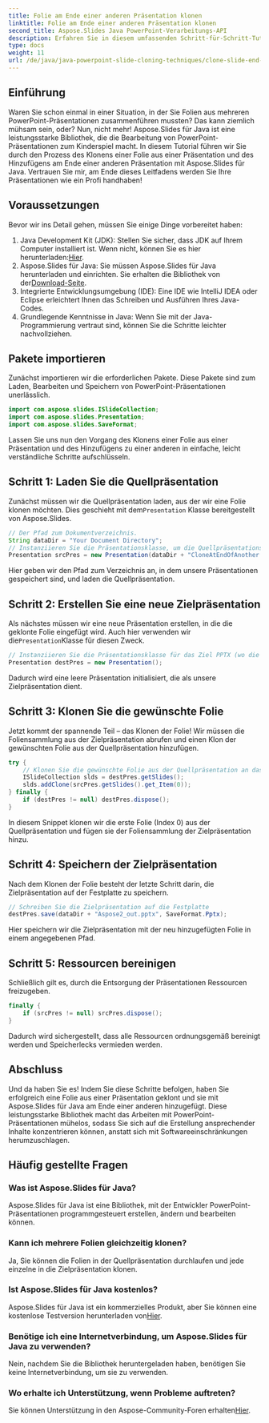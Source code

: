 ```yaml
---
title: Folie am Ende einer anderen Präsentation klonen
linktitle: Folie am Ende einer anderen Präsentation klonen
second_title: Aspose.Slides Java PowerPoint-Verarbeitungs-API
description: Erfahren Sie in diesem umfassenden Schritt-für-Schritt-Tutorial, wie Sie mit Aspose.Slides für Java eine Folie am Ende einer anderen Präsentation klonen.
type: docs
weight: 11
url: /de/java/java-powerpoint-slide-cloning-techniques/clone-slide-end-another-presentation-powerpoint/
---
```

## Einführung
Waren Sie schon einmal in einer Situation, in der Sie Folien aus mehreren PowerPoint-Präsentationen zusammenführen mussten? Das kann ziemlich mühsam sein, oder? Nun, nicht mehr! Aspose.Slides für Java ist eine leistungsstarke Bibliothek, die die Bearbeitung von PowerPoint-Präsentationen zum Kinderspiel macht. In diesem Tutorial führen wir Sie durch den Prozess des Klonens einer Folie aus einer Präsentation und des Hinzufügens am Ende einer anderen Präsentation mit Aspose.Slides für Java. Vertrauen Sie mir, am Ende dieses Leitfadens werden Sie Ihre Präsentationen wie ein Profi handhaben!
## Voraussetzungen
Bevor wir ins Detail gehen, müssen Sie einige Dinge vorbereitet haben:
1.  Java Development Kit (JDK): Stellen Sie sicher, dass JDK auf Ihrem Computer installiert ist. Wenn nicht, können Sie es hier herunterladen:[Hier](https://www.oracle.com/java/technologies/javase-jdk11-downloads.html).
2.  Aspose.Slides für Java: Sie müssen Aspose.Slides für Java herunterladen und einrichten. Sie erhalten die Bibliothek von der[Download-Seite](https://releases.aspose.com/slides/java/).
3. Integrierte Entwicklungsumgebung (IDE): Eine IDE wie IntelliJ IDEA oder Eclipse erleichtert Ihnen das Schreiben und Ausführen Ihres Java-Codes.
4. Grundlegende Kenntnisse in Java: Wenn Sie mit der Java-Programmierung vertraut sind, können Sie die Schritte leichter nachvollziehen.
## Pakete importieren
Zunächst importieren wir die erforderlichen Pakete. Diese Pakete sind zum Laden, Bearbeiten und Speichern von PowerPoint-Präsentationen unerlässlich.
```java
import com.aspose.slides.ISlideCollection;
import com.aspose.slides.Presentation;
import com.aspose.slides.SaveFormat;

```

Lassen Sie uns nun den Vorgang des Klonens einer Folie aus einer Präsentation und des Hinzufügens zu einer anderen in einfache, leicht verständliche Schritte aufschlüsseln.
## Schritt 1: Laden Sie die Quellpräsentation
 Zunächst müssen wir die Quellpräsentation laden, aus der wir eine Folie klonen möchten. Dies geschieht mit dem`Presentation` Klasse bereitgestellt von Aspose.Slides.
```java
// Der Pfad zum Dokumentverzeichnis.
String dataDir = "Your Document Directory";
// Instanziieren Sie die Präsentationsklasse, um die Quellpräsentationsdatei zu laden
Presentation srcPres = new Presentation(dataDir + "CloneAtEndOfAnother.pptx");
```
Hier geben wir den Pfad zum Verzeichnis an, in dem unsere Präsentationen gespeichert sind, und laden die Quellpräsentation.
## Schritt 2: Erstellen Sie eine neue Zielpräsentation
 Als nächstes müssen wir eine neue Präsentation erstellen, in die die geklonte Folie eingefügt wird. Auch hier verwenden wir die`Presentation`Klasse für diesen Zweck.
```java
// Instanziieren Sie die Präsentationsklasse für das Ziel PPTX (wo die Folie geklont werden soll).
Presentation destPres = new Presentation();
```
Dadurch wird eine leere Präsentation initialisiert, die als unsere Zielpräsentation dient.
## Schritt 3: Klonen Sie die gewünschte Folie
Jetzt kommt der spannende Teil – das Klonen der Folie! Wir müssen die Foliensammlung aus der Zielpräsentation abrufen und einen Klon der gewünschten Folie aus der Quellpräsentation hinzufügen.
```java
try {
    // Klonen Sie die gewünschte Folie aus der Quellpräsentation an das Ende der Foliensammlung in der Zielpräsentation.
    ISlideCollection slds = destPres.getSlides();
    slds.addClone(srcPres.getSlides().get_Item(0));
} finally {
    if (destPres != null) destPres.dispose();
}
```
In diesem Snippet klonen wir die erste Folie (Index 0) aus der Quellpräsentation und fügen sie der Foliensammlung der Zielpräsentation hinzu.
## Schritt 4: Speichern der Zielpräsentation
Nach dem Klonen der Folie besteht der letzte Schritt darin, die Zielpräsentation auf der Festplatte zu speichern.
```java
// Schreiben Sie die Zielpräsentation auf die Festplatte
destPres.save(dataDir + "Aspose2_out.pptx", SaveFormat.Pptx);
```
Hier speichern wir die Zielpräsentation mit der neu hinzugefügten Folie in einem angegebenen Pfad.
## Schritt 5: Ressourcen bereinigen
Schließlich gilt es, durch die Entsorgung der Präsentationen Ressourcen freizugeben.
```java
finally {
    if (srcPres != null) srcPres.dispose();
}
```
Dadurch wird sichergestellt, dass alle Ressourcen ordnungsgemäß bereinigt werden und Speicherlecks vermieden werden.
## Abschluss
Und da haben Sie es! Indem Sie diese Schritte befolgen, haben Sie erfolgreich eine Folie aus einer Präsentation geklont und sie mit Aspose.Slides für Java am Ende einer anderen hinzugefügt. Diese leistungsstarke Bibliothek macht das Arbeiten mit PowerPoint-Präsentationen mühelos, sodass Sie sich auf die Erstellung ansprechender Inhalte konzentrieren können, anstatt sich mit Softwareeinschränkungen herumzuschlagen.
## Häufig gestellte Fragen
### Was ist Aspose.Slides für Java?
Aspose.Slides für Java ist eine Bibliothek, mit der Entwickler PowerPoint-Präsentationen programmgesteuert erstellen, ändern und bearbeiten können.
### Kann ich mehrere Folien gleichzeitig klonen?
Ja, Sie können die Folien in der Quellpräsentation durchlaufen und jede einzelne in die Zielpräsentation klonen.
### Ist Aspose.Slides für Java kostenlos?
Aspose.Slides für Java ist ein kommerzielles Produkt, aber Sie können eine kostenlose Testversion herunterladen von[Hier](https://releases.aspose.com/).
### Benötige ich eine Internetverbindung, um Aspose.Slides für Java zu verwenden?
Nein, nachdem Sie die Bibliothek heruntergeladen haben, benötigen Sie keine Internetverbindung, um sie zu verwenden.
### Wo erhalte ich Unterstützung, wenn Probleme auftreten?
 Sie können Unterstützung in den Aspose-Community-Foren erhalten[Hier](https://forum.aspose.com/c/slides/11).